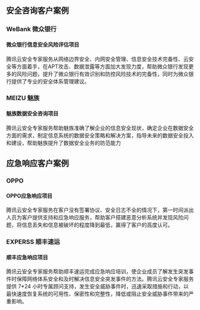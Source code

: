 ## 安全咨询客户案例
### WeBank 微众银行
#### 微众银行信息安全风险评估项目
腾讯云安全专家服务从网络边界安全、内网安全管理、信息安全技术完备性、云安全等方面着手，在APT攻击、数据泄露等方面加大发现力度，帮助微众银行发现更多的风险问题，提升了微众银行有效识别和防控风险技术的完备性，同时为微众银行提供了专业的安全体系管理建议。

### MEIZU 魅族
#### 魅族数据安全咨询项目
腾讯云安全专家服务帮助魅族准确了解企业的信息安全现状，确定企业在数据安全方面的需求，制定信息系统的数据安全策略和解决方案，指导未来的数据安全投入和建设，帮助魅族提升了数据安全业务的防范能力

## 应急响应客户案例
### OPPO
#### OPPO应急响应项目
腾讯云安全专家服务在客户没有签署协议、安全日志不全的情况下，第一时间派出人员为客户提供支持和应急响应服务，帮助客户搭建恶意分析系统并发现风险问题，将信息丢失和信息被破坏的程度降到最低，赢得了客户的高度认可。

### EXPERSS 顺丰速运
#### 顺丰应急响应项目
腾讯云安全专家服务帮助顺丰速运完成应急响应培训，使企业成员了解发生突发事件时保障网络体系安全和及时解决信息安全突发事件的方法。腾讯云安全专家服务提供 7*24 小时专属顾问支持，发生安全威胁事件时，迅速采取措施和行动，以最快速度恢复系统的可用性、保密性和完整性，降低或阻止安全威胁事件带来的严重影响。



